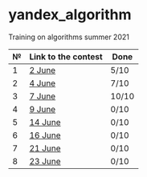 # yandex_algorithm
Training on algorithms summer 2021

| № | Link to the contest | Done  |
|---|---|---|
|  1 | [2 June](https://contest.yandex.ru/contest/27393/enter/) | 5/10  |
|  2 | [4 June](https://contest.yandex.ru/contest/27472/enter/) | 7/10  |
|  3 | [7 June](https://contest.yandex.ru/contest/27663/enter/) | 10/10  |
|  4 | [9 June](https://contest.yandex.ru/contest/27665/enter/) | 0/10  |
|  5 | [14 June](https://contest.yandex.ru/contest/27794/enter/) | 0/10  |
|  6 | [16 June](https://contest.yandex.ru/contest/27844/enter/) |  0/10 |
|  7 | [21 June](https://contest.yandex.ru/contest/27883/enter/) | 0/10  |
|  8 | [23 June](https://contest.yandex.ru/contest/28069/enter/) | 0/10  |
